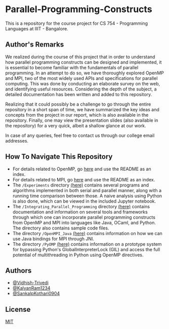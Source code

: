 # Parallel-Programming-Constructs
This is a repository for the course project for CS 754 - Programming Languages at IIIT - Bangalore.

## Author's Remarks
We realized during the course of this project that in order to understand how parallel programming constructs can be designed and implemented, it is essential to become familiar with the fundamentals of parallel programming. In an attempt to do so, we have thoroughly explored OpenMP and MPI, two of the most widely used APIs and specifications for parallel computing. This was done by conducting an elaborate survey on the web, and identifying useful resources. Considering the depth of the subject, a detailed documentation has been written and added to this repository.

Realizing that it could possibly be a challenge to go through the entire repository in a short span of time, we have summarized the key ideas and concepts from the project in our report, which is also available in the repository. Finally, one may view the presentation slides (also available in the repository) for a very quick, albeit a shallow glance at our work.

In case of any queries, feel free to contact us through our college email addresses.

## How To Navigate This Repository
- For details related to OpenMP, go [here](https://github.com/Vidhish-Trivedi/Parallel-Programming-Constructs/tree/main/OpenMP) and use the README as an index.
- For details related to MPI, go [here](https://github.com/Vidhish-Trivedi/Parallel-Programming-Constructs/tree/main/MPI) and use the README as an index.
- The `/Experiments` directory [(here)](https://github.com/Vidhish-Trivedi/Parallel-Programming-Constructs/tree/main/Experiments) contains several programs and algorithms implemented in both serial and parallel manner, along with a running time comparison between those. A naive analysis using Python is also done, which can be viewed in the included Jupyter notebook.
- The `/Integrating_Parallel_Programming` directory [(here)](https://github.com/Vidhish-Trivedi/Parallel-Programming-Constructs/tree/main/Integrating_Parallel_Programming) contains documentation and information on several tools and frameworks through which one can incorporate parallel programming constructs from OpenMP and MPI into languages like Java, OCaml, and Python. The directory also contains sample code files.
- The directory `/OpenMPI_Java` [(here)](https://github.com/Vidhish-Trivedi/Parallel-Programming-Constructs/tree/main/OpenMPI_Java) contains information on how we can use Java bindings for MPI through JNI.
- The directory `/PyOMP` [(here)](https://github.com/Vidhish-Trivedi/Parallel-Programming-Constructs/tree/main/PyOMP) contains information on a prototype system for bypassing Python's GlobalInterpreterLock (GIL) and access the full potential of multithreading in Python using OpenMP directives.


## Authors

- [@Vidhish-Trivedi](https://github.com/Vidhish-Trivedi)
- [@KalyanRam1234](https://github.com/KalyanRam1234)
- [@SankalpKothari0904](https://github.com/SankalpKothari0904)

## License
[MIT](https://choosealicense.com/licenses/mit/)
